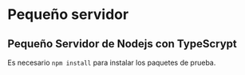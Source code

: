 # Pequeño servidor

## Pequeño Servidor de Nodejs con TypeScrypt

Es necesario `npm install` para instalar los paquetes de prueba.